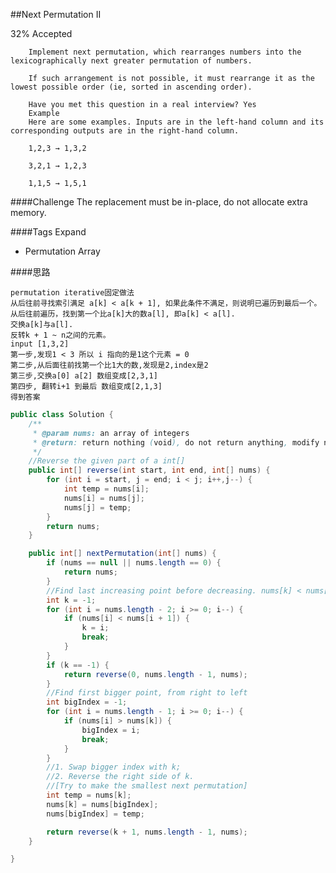 ##Next Permutation II

32% Accepted

		Implement next permutation, which rearranges numbers into the lexicographically next greater permutation of numbers.

		If such arrangement is not possible, it must rearrange it as the lowest possible order (ie, sorted in ascending order).

		Have you met this question in a real interview? Yes
		Example
		Here are some examples. Inputs are in the left-hand column and its corresponding outputs are in the right-hand column.

		1,2,3 → 1,3,2

		3,2,1 → 1,2,3

		1,1,5 → 1,5,1

####Challenge
The replacement must be in-place, do not allocate extra memory.

####Tags Expand
- Permutation Array

####思路

	permutation iterative固定做法
	从后往前寻找索引满足 a[k] < a[k + 1], 如果此条件不满足，则说明已遍历到最后一个。
	从后往前遍历，找到第一个比a[k]大的数a[l], 即a[k] < a[l].
	交换a[k]与a[l].
	反转k + 1 ~ n之间的元素。
	input [1,3,2]
	第一步,发现1 < 3 所以 i 指向的是1这个元素 = 0
	第二步,从后面往前找第一个比1大的数,发现是2,index是2
	第三步,交换a[0] a[2] 数组变成[2,3,1]
	第四步, 翻转i+1 到最后 数组变成[2,1,3]
	得到答案


```java
public class Solution {
    /**
     * @param nums: an array of integers
     * @return: return nothing (void), do not return anything, modify nums in-place instead
     */
    //Reverse the given part of a int[]
    public int[] reverse(int start, int end, int[] nums) {
    	for (int i = start, j = end; i < j; i++,j--) {
    		int temp = nums[i];
    		nums[i] = nums[j];
    		nums[j] = temp;
    	}
    	return nums;
    }

    public int[] nextPermutation(int[] nums) {
    	if (nums == null || nums.length == 0) {
    		return nums;
    	}
    	//Find last increasing point before decreasing. nums[k] < nums[k+1]
    	int k = -1;
    	for (int i = nums.length - 2; i >= 0; i--) {
    		if (nums[i] < nums[i + 1]) {
    			k = i;
    			break;
    		}
    	}
    	if (k == -1) {
    		return reverse(0, nums.length - 1, nums);
    	}
    	//Find first bigger point, from right to left
    	int bigIndex = -1;
    	for (int i = nums.length - 1; i >= 0; i--) {
    		if (nums[i] > nums[k]) {
    			bigIndex = i;
    			break;
    		}
    	}
    	//1. Swap bigger index with k;
    	//2. Reverse the right side of k.
    	//[Try to make the smallest next permutation]
    	int temp = nums[k];
    	nums[k] = nums[bigIndex];
    	nums[bigIndex] = temp;

    	return reverse(k + 1, nums.length - 1, nums);
    }

}


```
